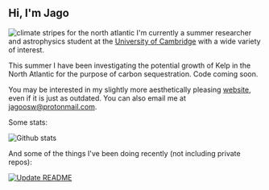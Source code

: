## Hi, I'm Jago
![climate stripes for the north atlantic](stripes.png)
I'm currently a summer researcher and astrophysics student at the [University of Cambridge](https://cam.ac.uk) with a wide variety of interest.

This summer I have been investigating the potential growth of Kelp in the North Atlantic for the purpose of carbon sequestration. Code coming soon.

You may be interested in my slightly more aesthetically pleasing [website](https://jagosw.com), even if it is just as outdated. You can also email me at [jagoosw@protonmail.com](mail:jagoosw@protonmail.com).

Some stats:

![Github stats](https://github-readme-stats.vercel.app/api?username=jagoosw&count_private=true&show_icons=true&theme=radical&hide_title=true&hide_border=true&text_color=d8dee9&icon_color=8fbcbb&bg_color=2e3440&title_color=a3be8c)
[](https://komarev.com/ghpvc/?username=jagoosw&color=2e3440)

And some of the things I've been doing recently (not including private repos):
<!--START_SECTION:activity-->


[![Update README](https://github.com/jagoosw/jagoosw/actions/workflows/update-readme.yml/badge.svg)](https://github.com/jagoosw/jagoosw/actions/workflows/update-readme.yml)

